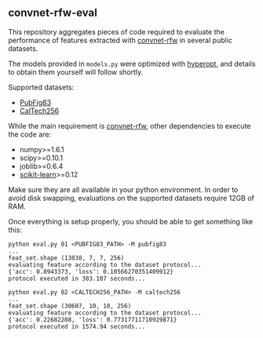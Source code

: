## convnet-rfw-eval

This repository aggregates pieces of code required to evaluate the performance of features extracted with [convnet-rfw](http:/github.com/giovanichiachia/convnet-rfw) in several public datasets.

The models provided in `models.py` were optimized with [hyperopt](https://github.com/hyperopt/hyperopt), and details to obtain them yourself will follow shortly.

Supported datasets:

* [PubFig83](https://www.dropbox.com/s/0ez5p9bpjxobrfv/pubfig83-aligned.tar.bz2)
* [CalTech256](http://www.vision.caltech.edu/Image_Datasets/Caltech256/256_ObjectCategories.tar)

While the main requirement is [convnet-rfw](http:/github.com/giovanichiachia/convnet-rfw), other dependencies to execute the code are:

* numpy>=1.6.1
* scipy>=0.10.1
* joblib>=0.6.4
* [scikit-learn](http://scikit-learn.org/)>=0.12

Make sure they are all available in your python environment. In order to avoid disk swapping, evaluations on the supported datasets require 12GB of RAM.

Once everything is setup properly, you should be able to get something like this:

```
python eval.py 01 <PUBFIG83_PATH> -M pubfig83
...
feat_set.shape (13838, 7, 7, 256)
evaluating feature according to the dataset protocol...
{'acc': 0.8943373, 'loss': 0.10566270351409912}
protocol executed in 383.107 seconds...
```

```
python eval.py 02 <CALTECH256_PATH> -M caltech256
...
feat_set.shape (30607, 10, 10, 256)
evaluating feature according to the dataset protocol...
{'acc': 0.22682288, 'loss': 0.77317711710929871}
protocol executed in 1574.94 seconds...
```